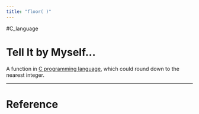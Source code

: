 ```yaml
---
title: "floor( )"
---
```


#C_language 

# Tell It by Myself...

A function in [C programming language](C%20programming%20language.md), which could round down to the nearest integer.



---



# Reference 

